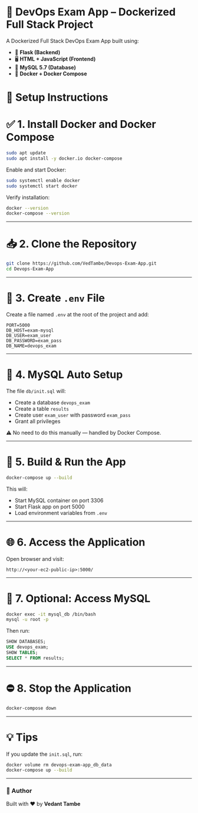 # 📘 DevOps Exam App – Dockerized Full Stack Project

A Dockerized Full Stack DevOps Exam App built using:

- 🐍 **Flask (Backend)**
- 🖥 **HTML + JavaScript (Frontend)**
- 🐬 **MySQL 5.7 (Database)**
- 🐳 **Docker + Docker Compose**
  

# 🚀 Setup Instructions

# ✅ 1. Install Docker and Docker Compose

```bash
sudo apt update
sudo apt install -y docker.io docker-compose
````

Enable and start Docker:

```bash
sudo systemctl enable docker
sudo systemctl start docker
```

Verify installation:

```bash
docker --version
docker-compose --version
```

---

# 📥 2. Clone the Repository

```bash
git clone https://github.com/VedTambe/Devops-Exam-App.git
cd Devops-Exam-App
```

---

# 🔐 3. Create `.env` File

Create a file named `.env` at the root of the project and add:

```env
PORT=5000
DB_HOST=exam-mysql
DB_USER=exam_user
DB_PASSWORD=exam_pass
DB_NAME=devops_exam
```

---

# 🐬 4. MySQL Auto Setup

The file `db/init.sql` will:

* Create a database `devops_exam`
* Create a table `results`
* Create user `exam_user` with password `exam_pass`
* Grant all privileges

⚠️ No need to do this manually — handled by Docker Compose.

---

# 🐳 5. Build & Run the App

```bash
docker-compose up --build
```

This will:

* Start MySQL container on port 3306
* Start Flask app on port 5000
* Load environment variables from `.env`

---

# 🌐 6. Access the Application

Open browser and visit:

```
http://<your-ec2-public-ip>:5000/
```

---

# 🧪 7. Optional: Access MySQL

```bash
docker exec -it mysql_db /bin/bash
mysql -u root -p
```

Then run:

```sql
SHOW DATABASES;
USE devops_exam;
SHOW TABLES;
SELECT * FROM results;
```

---

# ⛔ 8. Stop the Application

```bash
docker-compose down
```

---

# 💡 Tips

If you update the `init.sql`, run:

```bash
docker volume rm devops-exam-app_db_data
docker-compose up --build
```

---

### 🙌 Author

Built with ❤️ by **Vedant Tambe**


